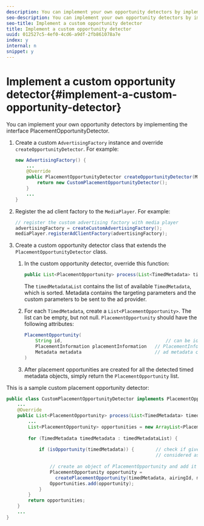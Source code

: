 ```yaml
---
description: You can implement your own opportunity detectors by implementing the interface PlacementOpportunityDetector.
seo-description: You can implement your own opportunity detectors by implementing the interface PlacementOpportunityDetector.
seo-title: Implement a custom opportunity detector
title: Implement a custom opportunity detector
uuid: 012527c5-4ef0-4cd6-a9df-2fb861078a7e
index: y
internal: n
snippet: y
---
```


# Implement a custom opportunity detector{#implement-a-custom-opportunity-detector}

You can implement your own opportunity detectors by implementing the interface PlacementOpportunityDetector.

1. Create a custom `AdvertisingFactory` instance and override `createOpportunityDetector`. For example:

   ```java
   new AdvertisingFactory() { 
       ... 
       @Override 
       public PlacementOpportunityDetector createOpportunityDetector(MediaPlayerItem item) { 
           return new CustomPlacementOpportunityDetector(); 
       } 
       ... 
   }
   ```

1. Register the ad client factory to the `MediaPlayer`. For example:

   ```java
   // register the custom advertising factory with media player 
   advertisingFactory = createCustomAdvertisingFactory(); 
   mediaPlayer.registerAdClientFactory(advertisingFactory);
   ```

1. Create a custom opportunity detector class that extends the `PlacementOpportunityDetector` class.
   1. In the custom opportunity detector, override this function:

      ```java   
      public List<PlacementOpportunity> process(List<TimedMetadata> timedMetadataList, Metadata metadata)
      ```   
   
      The `timedMetadataList` contains the list of available `TimedMetadata`, which is sorted. Metadata contains the targeting parameters and the custom parameters to be sent to the ad provider. 
   
   1. For each `TimedMetadata`, create a `List<PlacementOpportunity>`. The list can be empty, but not null. `PlacementOpportunity` should have the following attributes:

      ```java   
      PlacementOpportunity( 
          String id,                                      // can be id from timedMetadata 
          PlacementInformation placementInformation   // PlacementInformation object containing Type, time, duration 
          Metadata metadata                           // ad metadata containing targeting params sent to the ad provider 
      )
      ```

   1. After placement opportunities are created for all the detected timed metadata objects, simply return the `PlacementOpportunity` list.

This is a sample custom placement opportunity detector:

```java
public class CustomPlacementOpportunityDetector implements PlacementOpportunityDetector { 
    ... 
    @Override 
    public List<PlacementOpportunity> process(List<TimedMetadata> timedMetadataList, Metadata metadata) { 
        ... 
        List<PlacementOpportunity> opportunities = new ArrayList<PlacementOpportunity>(); 
 
        for (TimedMetadata timedMetadata : timedMetadataList) { 
 
            if (isOpportunity(timedMetadata)) {        // check if given timedMetadata should be  
                                                       // considered as an opportunity 
 
                // create an object of PlacementOpportunity and add it to the opportunities list 
                PlacementOpportunity opportunity =  
                  createPlacementOpportunity(timedMetadata, airingId, metadata); 
                Opportunities.add(opportunity); 
            } 
        } 
        return opportunities; 
    }    
    ... 
} 

```

